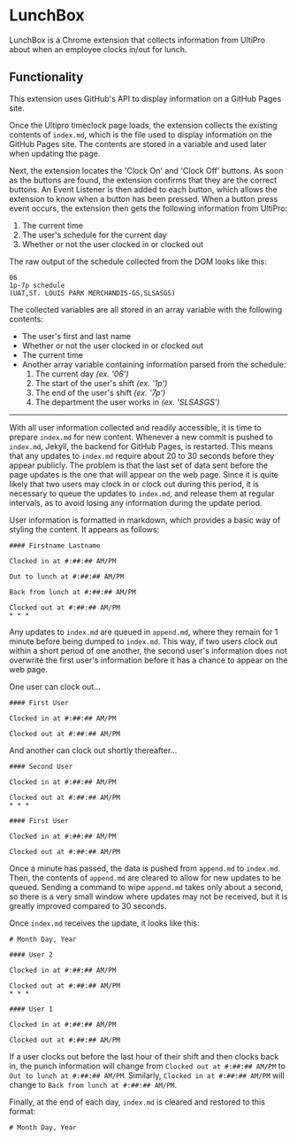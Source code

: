 # LunchBox
LunchBox is a Chrome extension that collects information from UltiPro about when an employee clocks in/out for lunch.


## Functionality
This extension uses GitHub's API to display information on a GitHub Pages site.

Once the Ultipro timeclock page loads, the extension collects the existing contents of `index.md`, which is the file used to display information on the GitHub Pages site. The contents are stored in a variable and used later when updating the page.

Next, the extension locates the 'Clock On' and 'Clock Off' buttons. As soon as the buttons are found, the extension confirms that they are the correct buttons. An Event Listener is then added to each button, which allows the extension to know when a button has been pressed. When a button press event occurs, the extension then gets the following information from UltiPro:

  1. The current time
  2. The user's schedule for the current day
  3. Whether or not the user clocked in or clocked out
  
The raw output of the schedule collected from the DOM looks like this:
```
06
1p-7p schedule 
(UAT,ST. LOUIS PARK MERCHANDIS-GS,SLSASGS)
```

The collected variables are all stored in an array variable with the following contents:
  * The user's first and last name
  * Whether or not the user clocked in or clocked out
  * The current time
  * Another array variable containing information parsed from the schedule:
     1. The current day *(ex. '06')*
     2. The start of the user's shift *(ex. '1p')*
     3. The end of the user's shift *(ex. '7p')*
     4. The department the user works in *(ex. 'SLSASGS')*
     
* * *     

With all user information collected and readily accessible, it is time to prepare `index.md` for new content. Whenever a new commit is pushed to `index.md`, Jekyll, the backend for GitHub Pages, is restarted. This means that any updates to `index.md` require about 20 to 30 seconds before they appear publicly. The problem is that the last set of data sent before the page updates is the one that will appear on the web page. Since it is quite likely that two users may clock in or clock out during this period, it is necessary to queue the updates to `index.md`, and release them at regular intervals, as to avoid losing any information during the update period.

User information is formatted in markdown, which provides a basic way of styling the content. It appears as follows:
```
#### Firstname Lastname

Clocked in at #:##:## AM/PM

Out to lunch at #:##:## AM/PM

Back from lunch at #:##:## AM/PM

Clocked out at #:##:## AM/PM
* * *
```

Any updates to `index.md` are queued in `append.md`, where they remain for 1 minute before being dumped to `index.md`. This way, if two users clock out within a short period of one another, the second user's information does not overwrite the first user's information before it has a chance to appear on the web page. 


One user can clock out...
```
#### First User

Clocked in at #:##:## AM/PM

Clocked out at #:##:## AM/PM
```

And another can clock out shortly thereafter...
```
#### Second User

Clocked in at #:##:## AM/PM

Clocked out at #:##:## AM/PM
* * *

#### First User

Clocked in at #:##:## AM/PM

Clocked out at #:##:## AM/PM
```

Once a minute has passed, the data is pushed from `append.md` to `index.md`. Then, the contents of `append.md` are cleared to allow for new updates to be queued. Sending a command to wipe `append.md` takes only about a second, so there is a very small window where updates may not be received, but it is greatly improved compared to 30 seconds.

Once `index.md` receives the update, it looks like this:
```
# Month Day, Year

#### User 2

Clocked in at #:##:## AM/PM

Clocked out at #:##:## AM/PM
* * *

#### User 1

Clocked in at #:##:## AM/PM

Clocked out at #:##:## AM/PM
```

If a user clocks out before the last hour of their shift and then clocks back in, the punch information will change from `Clocked out at #:##:## AM/PM` to `Out to lunch at #:##:## AM/PM`. Similarly, `Clocked in at #:##:## AM/PM` will change to `Back from lunch at #:##:## AM/PM`.

Finally, at the end of each day, `index.md` is cleared and restored to this format:
```
# Month Day, Year
```


